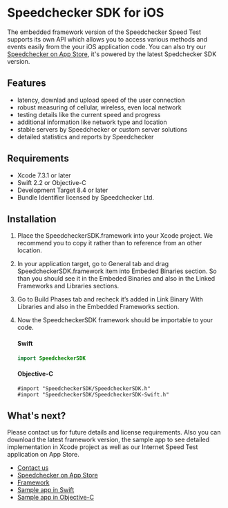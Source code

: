 # Speedchecker SDK for iOS

The embedded framework version of the Speedchecker Speed Test supports its own API which allows you to access various methods and events easily from the your iOS application code. You can also try our  [Speedchecker on App Store](https://itunes.apple.com/app/id658790195), it's powered by the latest Spedchecker SDK version.

## Features
- latency, downlad and upload speed of the user connection
- robust measuring of cellular, wireless, even local network
- testing details like the current speed and progress
- additional information like network type and location
- stable servers by Speedchecker or custom server solutions
- detailed statistics and reports by Speedchecker

## Requirements
  - Xcode 7.3.1 or later
  - Swift 2.2 or Objective-C
  - Development Target 8.4 or later
  - Bundle Identifier licensed by Speedchecker Ltd.

## Installation
1. Place the SpeedcheckerSDK.framework into your Xcode project. We recommend you to copy it rather than to reference from an other location.
2. In your application target, go to General tab and drag SpeedcheckerSDK.framework item into Embeded Binaries section. So than you should see it in the Embeded Binaries and also in the Linked Frameworks and Libraries sections. 
3. Go to Build Phases tab and recheck it’s added in Link Binary With Libraries and also in the Embedded Frameworks section.
4. Now the SpeedcheckerSDK framework should be importable to your code.
	#### Swift
    ```swift
    import SpeedcheckerSDK
    ```
    
    #### Objective-C
    ```objc
    #import "SpeedcheckerSDK/SpeedcheckerSDK.h"
    #import "SpeedcheckerSDK/SpeedcheckerSDK-Swift.h"
    ```

## What's next?
Please contact us for future details and license requirements. Also you can download the latest framework version, the sample app to see detailed implementation in Xcode project as well as our Internet Speed Test application on App Store.
- [Contact us](http://www.speedchecker.xyz/contact-us.html)
- [Speedchecker on App Store](https://itunes.apple.com/app/id658790195)
- [Framework](https://github.com/speedchecker/speedchecker-sdk-ios/tree/master/Framework/SpeedcheckerSDK.framework)
- [Sample app in Swift](https://github.com/speedchecker/speedchecker-sdk-ios/tree/master/Sample%20in%20Objective-C)
- [Sample app in Objective-C](https://github.com/speedchecker/speedchecker-sdk-ios/tree/master/Sample%20in%20Swift)
